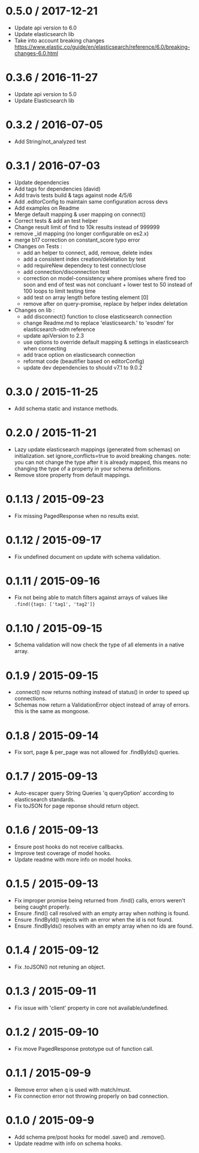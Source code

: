 0.5.0 / 2017-12-21
==================
  * Update api version to 6.0
  * Update elasticsearch lib
  * Take into account breaking changes https://www.elastic.co/guide/en/elasticsearch/reference/6.0/breaking-changes-6.0.html


0.3.6 / 2016-11-27
==================
  * Update api version to 5.0
  * Update Elasticsearch lib
  
0.3.2 / 2016-07-05
==================
  * Add String/not_analyzed test

0.3.1 / 2016-07-03
==================
  * Update dependencies
  * Add tags for dependencies (david)
  * Add travis tests build & tags against node 4/5/6
  * Add .editorConfig to maintain same configuration across devs
  * Add examples on Readme
  * Merge default mapping & user mapping on connect()
  * Correct tests & add an test helper
  * Change result limit of find to 10k results instead of 999999
  * remove _id mapping (no longer configurable on es2.x)
  * merge b17 correction on constant_score typo error
  * Changes on Tests :
    - add an helper to connect, add, remove, delete index
    - add a consistent index creation/deletation by test
    - add requireNew dependecy to test connect/close
    - add connection/disconnection test
    - correction on model-consistency where promises where fired too soon and end of test was not concluant + lower test to 50 instead of 100 loops to limit testing time
    - add test on array length before testing element [0]
    - remove after on query-promise, replace by helper index deletation
  * Changes on lib :
    - add disconnect() function to close  elasticsearch connection
    - change Readme.md to replace 'elasticsearch.' to 'esodm' for elasticsearch-odm reference
    - update apiVersion to 2.3
    - use options to override default mapping & settings in elasticsearch  when connecting
    - add trace option on elasticsearch connection
    - reformat code (beautifier based on editorConfig)
    - update dev dependencies to should v7.1 to 9.0.2

0.3.0 / 2015-11-25
===================
  * Add schema static and instance methods.

0.2.0 / 2015-11-21
===================
  * Lazy update elasticsearch mappings (generated from schemas) on initialization. set ignore_conflicts=true to avoid breaking changes. note: you can not change the type after it is already mapped, this means no changing the type of a property in your schema definitions.
  * Remove store property from default mappings.

0.1.13 / 2015-09-23
===================
  * Fix missing PagedResponse when no results exist.

0.1.12 / 2015-09-17
===================
  * Fix undefined document on update with schema validation.

0.1.11 / 2015-09-16
===================
  * Fix not being able to match filters against arrays of values like `.find({tags: ['tag1', 'tag2']}`

0.1.10 / 2015-09-15
===================
  * Schema validation will now check the type of all elements in a native array.

0.1.9 / 2015-09-15
===================
  * .connect() now returns nothing instead of status() in order to speed up connections.
  * Schemas now return a ValidationError object instead of array of errors. this is the same as mongoose.

0.1.8 / 2015-09-14
===================
  * Fix sort, page & per_page was not allowed for .findByIds() queries.

0.1.7 / 2015-09-13
===================
  * Auto-escaper query String Queries 'q queryOption' according to elasticsearch standards.
  * Fix toJSON for page reponse should return object.

0.1.6 / 2015-09-13
===================
  * Ensure post hooks do not receive callbacks.
  * Improve test coverage of model hooks.
  * Update readme with more info on model hooks.

0.1.5 / 2015-09-13
===================
  * Fix improper promise being returned from .find() calls, errors weren't being caught properly.
  * Ensure .find() call resolved with an empty array when nothing is found.
  * Ensure .findById() rejects with an error when the id is not found.
  * Ensure .findByIds() resolves with an empty array when no ids are found.

0.1.4 / 2015-09-12
===================
  * Fix .toJSON() not retuning an object.

0.1.3 / 2015-09-11
===================
  * Fix issue with 'client' property in core not available/undefined.

0.1.2 / 2015-09-10
===================
  * Fix move PagedResponse prototype out of function call.

0.1.1 / 2015-09-9
===================
  * Remove error when q is used with match/must.
  * Fix connection error not throwing properly on bad connection.

0.1.0 / 2015-09-9
===================
  * Add schema pre/post hooks for model .save() and .remove().
  * Update readme with info on schema hooks.

